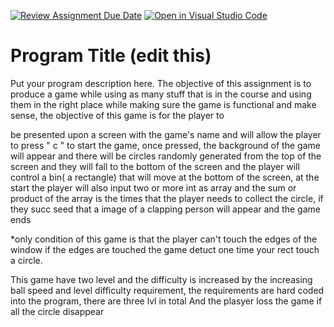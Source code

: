 [![Review Assignment Due Date](https://classroom.github.com/assets/deadline-readme-button-24ddc0f5d75046c5622901739e7c5dd533143b0c8e959d652212380cedb1ea36.svg)](https://classroom.github.com/a/eALKwJKC)
[![Open in Visual Studio Code](https://classroom.github.com/assets/open-in-vscode-718a45dd9cf7e7f842a935f5ebbe5719a5e09af4491e668f4dbf3b35d5cca122.svg)](https://classroom.github.com/online_ide?assignment_repo_id=13292923&assignment_repo_type=AssignmentRepo)
# Program Title (edit this)





Put your program description here. The objective of this assignment is to produce a game while using as many stuff that is in the course and using them in the right place while making sure the game is functional and make sense, the objective of this game is for the player to


be presented upon a screen with the game's name and will allow the player to press " c " to start the game, once pressed, the background of the game will appear and there will be circles randomly generated from the top of the screen and they will fall to the bottom of the screen and the player will control a bin( a rectangle) that will move at the bottom of the screen, at the start the player will also input two or more int as array and the sum or product of the array is the times that the player needs to collect the circle, if they succ seed that a image of a clapping person will appear and the game ends


*only condition of this game is that the player can't touch the edges of the window if the edges are touched the game detuct one time your rect touch a circle.


This game have two level and the difficulty is increased by the increasing ball speed and level difficulty requirement, the requirements are hard coded into the program, there are three lvl in total
And the plasyer loss the game if all the circle disappear 